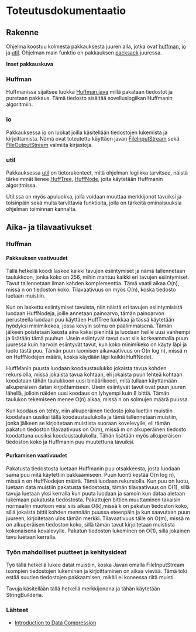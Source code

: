 # Toteutusdokumentaatio

## Rakenne

Ohjelma koostuu kolmesta pakkauksesta juuren alla, jotka ovat [huffman](https://github.com/sebazai/packsack/tree/master/packsack/src/main/java/packsack/huffman), [io](https://github.com/sebazai/packsack/tree/master/packsack/src/main/java/packsack/io) ja [util](https://github.com/sebazai/packsack/tree/master/packsack/src/main/java/packsack/util).
Ohjelman main funktio on pakkauksen [packsack](https://github.com/sebazai/packsack/tree/master/packsack/master/src/main/java/packsack) juuressa.

**Inset pakkauskuva**

### Huffman

Huffmanissa sijaitsee luokka [Huffman.java](https://github.com/sebazai/packsack/blob/master/packsack/src/main/java/packsack/huffman/Huffman.java) millä pakataan tiedostot ja puretaan pakkaus. Tämä tiedosto sisältää sovelluslogiikan Huffmanin algoritmiin.

### io

Pakkauksessa [io](https://github.com/sebazai/packsack/tree/master/packsack/src/main/java/packsack/io) on luokat joilla käsitellään tiedostojen lukemista ja kirjoittamista. Nämä ovat toteutettu käyttäen javan [FileInputStream](https://docs.oracle.com/javase/10/docs/api/java/io/FileInputStream.html) sekä [FileOutputStream](https://docs.oracle.com/javase/10/docs/api/java/io/FileOutputStream.html) valmiita kirjastoja.  

### util

Pakkauksessa [util](https://github.com/sebazai/packsack/tree/master/packsack/src/main/java/packsack/util) on tietorakenteet, mitä ohjelman logiikka tarvitsee, näistä tärkeimmät lienee [HuffTree](https://github.com/sebazai/packsack/blob/master/packsack/src/main/java/packsack/util/HuffTree.java), [HuffNode](https://github.com/sebazai/packsack/blob/master/packsack/src/main/java/packsack/util/HuffNode.java), joita käytetään Huffmanin algoritmissa.

Util:ssa on myös  apuluokka, jolla voidaan muuttaa merkkijonot tavuiksi ja toisinpäin sekä muita tarvittavia funktioita, jolla on tärkeitä ominaisuuksia ohjelman toiminnan kannalta.
  
## Aika- ja tilavaativukset

### Huffman

#### Pakkauksen vaativuudet

Tällä hetkellä koodi laskee kaikki tavujen esiintymiset ja nämä tallennetaan taulukkoon, jonka koko on 256, mihin mahtuu kaikki eri tavujen esiintymiset. Tavut tallennetaan ilman kahden komplementtia.
Tämä vaatii aikaa O(n), missä n on tiedoston koko. Tilavaativuus on myös O(n), koska tiedosto luetaan muistiin.

Kun on laskettu esiintymiset tavuista, niin näistä eri tavujen esiintymisistä luodaan HuffNodeja, joille annetaan painoarvo, tämän painoarvon perusteella luodaan puu käyttäen HuffTree luokkaa ja tässä käytetään hyödyksi minimikekoa, jossa kevyin solmu on päälimmäisenä. Tämän jälkeen poistetaan keosta aina kaksi pienintä ja luodaan heille uusi vanhempi ja lisätään tämä puuhun. Usein esiintyvät tavut ovat siis korkeammalla puun juuressa kuin harvoin esiintyvät tavut, kun koko minimikeko on käyty läpi ja luotu tästä puu. Tämän puun luomisen aikavaativuus on O(n log n), missä n on HuffNodejen määrä, koska käydään läpi kaikki HuffNodet.

HuffManin puusta luodaan koodaustaulukko jokaista tavua kohden rekursiolla, missä jokaista tavua kohtaan, eli jokaista puun lehteä kohtaan koodataan tähän taulukkoon uusi binäärikoodi, mitä tullaan käyttämään alkuperäisen datan kirjoittamiseen. Usein esiintyvät tavut ovat puun juuren lähellä, jolloin näiden uusi koodaus on lyhyempi kuin 8 bittiä. Tämän taulukon tekemiseen menee O(n) aikaa, missä n on solmujen määrä puussa.

Kun koodaus on tehty, niin alkuperäinen tiedosto joka luettiin muistiin koodataan uusiksi tällä koodaustaulukolla ja tämä tallennetaan muistiin, jonka jälkeen se kirjoitetaan muistista suoraan kovelevylle, eli tämän pakatun tiedoston tilavaativuus on O(m), missä m on alkuperäinen tiedosto koodattuna uusiksi koodaustaulukolla. Tähän lisätään myös alkuperäisen tiedoston koko ja Huffmanin puu muutettuna tavuiksi.

#### Purkamisen vaativuudet

Pakatusta tiedostosta luetaan Huffmanin puu otsakkeesta, josta luodaan sama puu mitä käytettiin pakkaamiseen. Puun luonti kestää O(n log n), missä n on HuffNodejen määrä. Tämä luodaan rekursiolla. Kun puu on luotu, luetaan data muistiin pakatusta tiedostosta, tämän tilavaativuus on O(1), sillä tavuja luetaan yksi kerralla kun puuta luodaan ja samoin kun dataa aletaan lukemaan pakatusta tiedostosta. Pakattujen bittien muuttaminen takaisin normaaliin muotoon veisi siis aikaa O(k),missä k on pakatun tiedoston koko, sillä jokaista bittii kohden mennään puussa eteenpäin ja kun saavutaan puun juureen, kirjoitetaan ulos tämän merkki. Tilavaativuus tälle on O(m), missä m on alkuperäisen tiedoston koko, sillä tämän tavut kirjoitetaan muistista kokonaisena kovalevylle. Pakatun tiedoston lukeminen on O(1), sillä jokainen tavu luetaan kerralla.

### Työn mahdolliset puutteet ja kehitysideat

Työ tällä hetkellä lukee datat muistiin, koska Javan omalla FileInputStream isompien tiedostojen lukeminen ja kirjoittaminen on aikaa vievää. Tämä toki estää suurien tiedostojen pakkaamisen, mikäli ei koneessa riitä muisti.

Tavuja käsitellään tällä hetkellä merkkijonona ja tähän käytetään StringBuilderia.

### Lähteet

* [Introduction to Data Compression](http://www.cs.cmu.edu/afs/cs/project/pscico-guyb/realworld/www/compression.pdf)

